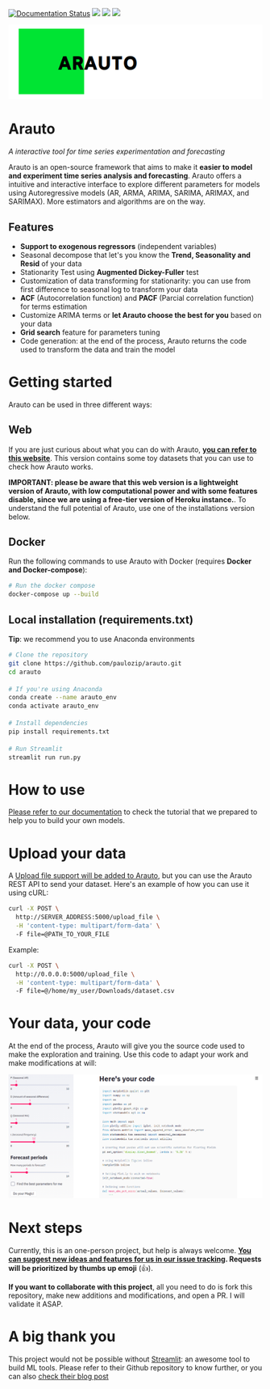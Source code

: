 [![Documentation Status](https://readthedocs.org/projects/arauto/badge/?version=latest)](https://arauto.readthedocs.io/en/latest/?badge=latest)
![](https://img.shields.io/github/languages/top/paulozip/arauto)
![](https://img.shields.io/github/issues-raw/paulozip/arauto?color=%4cd137)
![](https://img.shields.io/github/issues-closed/paulozip/arauto?color=%238e44ad)

![](img/logo.png)
# Arauto
*A interactive tool for time series experimentation and forecasting*

Arauto is an open-source framework that aims to make it **easier to model and experiment time series analysis and forecasting**. Arauto offers a intuitive and interactive interface to explore different parameters for models using Autoregressive models (AR, ARMA, ARIMA, SARIMA, ARIMAX, and SARIMAX). More estimators and algorithms are on the way.

## Features

* **Support to exogenous regressors** (independent variables)
* Seasonal decompose that let's you know the **Trend, Seasonality and Resid** of your data
* Stationarity Test using **Augmented Dickey-Fuller** test
* Customization of data transforming for stationarity: you can use from first difference to seasonal log to transform your data
* **ACF** (Autocorrelation function) and **PACF** (Parcial correlation function) for terms estimation
* Customize ARIMA terms or **let Arauto choose the best for you** based on your data
* **Grid search** feature for parameters tuning
* Code generation: at the end of the process, Arauto returns the code used to transform the data and train the model

# Getting started
Arauto can be used in three different ways:

## Web
If you are just curious about what you can do with Arauto, **[you can refer to this website](https://projectarauto.herokuapp.com)**. This version contains some toy datasets that you can use to check how Arauto works. 

**IMPORTANT: please be aware that this web version is a lightweight version of Arauto, with low computational power and with some features disable, since we are using a free-tier version of Heroku instance.**. To understand the full potential of Arauto, use one of the installations version below.

## Docker
Run the following commands to use Arauto with Docker (requires **Docker and Docker-compose**):

```bash
# Run the docker compose
docker-compose up --build
```

## Local installation (requirements.txt)
**Tip**: we recommend you to use Anaconda environments

```bash
# Clone the repository
git clone https://github.com/paulozip/arauto.git
cd arauto

# If you're using Anaconda
conda create --name arauto_env
conda activate arauto_env

# Install dependencies
pip install requirements.txt

# Run Streamlit
streamlit run run.py
```

# How to use
[Please refer to our documentation](https://arauto.readthedocs.io/en/latest/how_to_use.html) to check the tutorial that we prepared to help you to build your own models.

# Upload your data
A [Upload file support will be added to Arauto](https://github.com/paulozip/arauto/issues/4), but you can use the Arauto REST API to send your dataset. Here's an example of how you can use it using cURL:

```bash
curl -X POST \
  http://SERVER_ADDRESS:5000/upload_file \
  -H 'content-type: multipart/form-data' \       
  -F file=@PATH_TO_YOUR_FILE
```

Example:
```bash
curl -X POST \
  http://0.0.0.0:5000/upload_file \
  -H 'content-type: multipart/form-data' \       
  -F file=@/home/my_user/Downloads/dataset.csv
```

# Your data, your code
At the end of the process, Arauto will give you the source code used to make the exploration and training. Use this code to adapt your work and make modifications at will:

![](img/arauto_your_code.png)

# Next steps
Currently, this is an one-person project, but help is always welcome. **[You can suggest new ideas and features for us in our issue tracking](https://github.com/paulozip/arauto/issues). Requests will be prioritized by thumbs up emoji** (👍).

**If you want to collaborate with this project**, all you need to do is fork this repository, make new additions and modifications, and open a PR. I will validate it ASAP. 

# A big thank you
This project would not be possible without [Streamlit](https://github.com/streamlit/streamlit): an awesome tool to build ML tools. Please refer to their Github repository to know further, or you can also [check their blog post](https://towardsdatascience.com/coding-ml-tools-like-you-code-ml-models-ddba3357eace)
